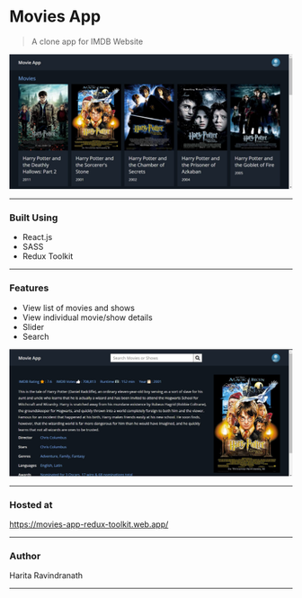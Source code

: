 # Movies App 
> A clone app for IMDB Website

![image](https://github.com/harita-gr/Movies_app/blob/1703e61ac2c1f493d128d145968cfee590067c03/Screenshot%202021-11-09%20120905.jpg)

---
### Built Using
- React.js
- SASS
- Redux Toolkit
---
### Features
- View list of movies and shows
- View individual movie/show details
- Slider
- Search

![image](https://github.com/harita-gr/Movies_app/blob/49dc178e6a09626c277afb5a29fabd9829d43bbd/Screenshot%202021-11-09%20121141.jpg)

---
### Hosted at
https://movies-app-redux-toolkit.web.app/

---
### Author
Harita Ravindranath

---

